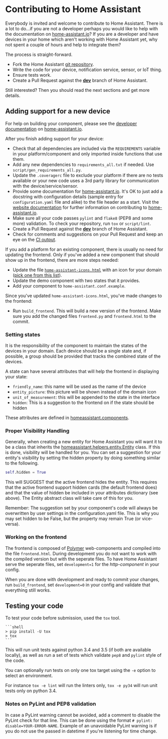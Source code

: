# Contributing to Home Assistant

Everybody is invited and welcome to contribute to Home Assistant. There is a lot to do...if you are not a developer perhaps you would like to help with the documentation on [home-assistant.io](https://home-assistant.io/)? If you are a developer and have devices in your home which aren't working with Home Assistant yet, why not spent a couple of hours and help to integrate them? 

The process is straight-forward.

 - Fork the Home Assistant [git repository](https://github.com/balloob/home-assistant).
 - Write the code for your device, notification service, sensor, or IoT thing.
 - Ensure tests work.
 - Create a Pull Request against the [**dev**](https://github.com/balloob/home-assistant/tree/dev) branch of Home Assistant.

Still interested? Then you should read the next sections and get more details. 

## Adding support for a new device

For help on building your component, please see the [developer documentation](https://home-assistant.io/developers/) on [home-assistant.io](https://home-assistant.io/).

After you finish adding support for your device:

 - Check that all dependencies are included via the `REQUIREMENTS` variable in your platform/component and only imported inside functions that use them.
 - Add any new dependencies to `requirements_all.txt` if needed. Use `script/gen_requirements_all.py`.
 - Update the `.coveragerc` file to exclude your platform if there are no tests available or your new code uses a 3rd party library for communication with the device/service/sensor.
 - Provide some documentation for [home-assistant.io](https://home-assistant.io/). It's OK to just add a docstring with configuration details (sample entry for `configuration.yaml` file and alike) to the file header as a start. Visit the [website documentation](https://home-assistant.io/developers/website/) for further information on contributing to [home-assistant.io](https://github.com/balloob/home-assistant.io).
 - Make sure all your code passes ``pylint`` and ``flake8`` (PEP8 and some more) validation. To check your repository, run `tox` or `script/lint`.
 - Create a Pull Request against the [**dev**](https://github.com/balloob/home-assistant/tree/dev) branch of Home Assistant.
 - Check for comments and suggestions on your Pull Request and keep an eye on the [CI output](https://travis-ci.org/balloob/home-assistant/).

If you add a platform for an existing component, there is usually no need for updating the frontend. Only if you've added a new component that should show up in the frontend, there are more steps needed:

 - Update the file [`home-assistant-icons.html`](https://github.com/balloob/home-assistant/blob/master/homeassistant/components/frontend/www_static/polymer/resources/home-assistant-icons.html) with an icon for your domain ([pick one from this list](https://www.polymer-project.org/1.0/components/core-elements/demo.html#core-icon)).
 - Update the demo component with two states that it provides.
 - Add your component to `home-assistant.conf.example`.

Since you've updated `home-assistant-icons.html`, you've made changes to the frontend:

 - Run `build_frontend`. This will build a new version of the frontend. Make sure you add the changed files `frontend.py` and `frontend.html` to the commit.

### Setting states

It is the responsibility of the component to maintain the states of the devices in your domain. Each device should be a single state and, if possible, a group should be provided that tracks the combined state of the devices.

A state can have several attributes that will help the frontend in displaying your state:

 - `friendly_name`: this name will be used as the name of the device
 - `entity_picture`: this picture will be shown instead of the domain icon
 - `unit_of_measurement`: this will be appended to the state in the interface
 - `hidden`: This is a suggestion to the frontend on if the state should be hidden

These attributes are defined in [homeassistant.components](https://github.com/balloob/home-assistant/blob/master/homeassistant/components/__init__.py#L25).

### Proper Visibility Handling

Generally, when creating a new entity for Home Assistant you will want it to be a class that inherits the [homeassistant.helpers.entity.Entity](https://github.com/balloob/home-assistant/blob/master/homeassistant/helpers/entity.py) class. If this is done, visibility will be handled for you. 
You can set a suggestion for your entity's visibility by setting the hidden property by doing something similar to the following.

```python
self.hidden = True
```

This will SUGGEST that the active frontend hides the entity. This requires that the active frontend support hidden cards (the default frontend does) and that the value of hidden be included in your attributes dictionary (see above). The Entity abstract class will take care of this for you.

Remember: The suggestion set by your component's code will always be overwritten by user settings in the configuration.yaml file. This is why you may set hidden to be False, but the property may remain True (or vice-versa).

### Working on the frontend

The frontend is composed of [Polymer](https://www.polymer-project.org) web-components and compiled into the file `frontend.html`. During development you do not want to work with the compiled version but with the seperate files. To have Home Assistant serve the seperate files, set `development=1` for the *http-component* in your config.

When you are done with development and ready to commit your changes, run `build_frontend`, set `development=0` in your config and validate that everything still works.

## Testing your code

To test your code before submission, used the `tox` tool.

    ```shell
    > pip install -U tox
    > tox
    ```

This will run unit tests against python 3.4 and 3.5 (if both are available locally), as well as run a set of tests which validate `pep8` and `pylint` style of the code.

You can optionally run tests on only one tox target using the `-e` option to select an environment.

For instance `tox -e lint` will run the linters only, `tox -e py34` will run unit tests only on python 3.4.

### Notes on PyLint and PEP8 validation

In case a PyLint warning cannot be avoided, add a comment to disable the PyLint check for that line. This can be done using the format `# pylint: disable=YOUR-ERROR-NAME`. Example of an unavoidable PyLint warning is if you do not use the passed in datetime if you're listening for time change.
